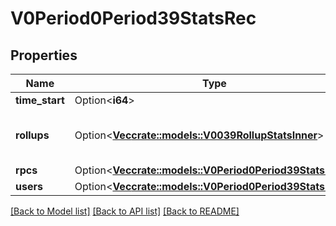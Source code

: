 # V0Period0Period39StatsRec

## Properties

Name | Type | Description | Notes
------------ | ------------- | ------------- | -------------
**time_start** | Option<**i64**> |  | [optional]
**rollups** | Option<[**Vec<crate::models::V0039RollupStatsInner>**](v0_0_39_rollup_stats_inner.md)> | list of recorded rollup statistics | [optional]
**rpcs** | Option<[**Vec<crate::models::V0Period0Period39StatsRpc>**](v0.0.39_stats_rpc.md)> |  | [optional]
**users** | Option<[**Vec<crate::models::V0Period0Period39StatsUser>**](v0.0.39_stats_user.md)> |  | [optional]

[[Back to Model list]](../README.md#documentation-for-models) [[Back to API list]](../README.md#documentation-for-api-endpoints) [[Back to README]](../README.md)


